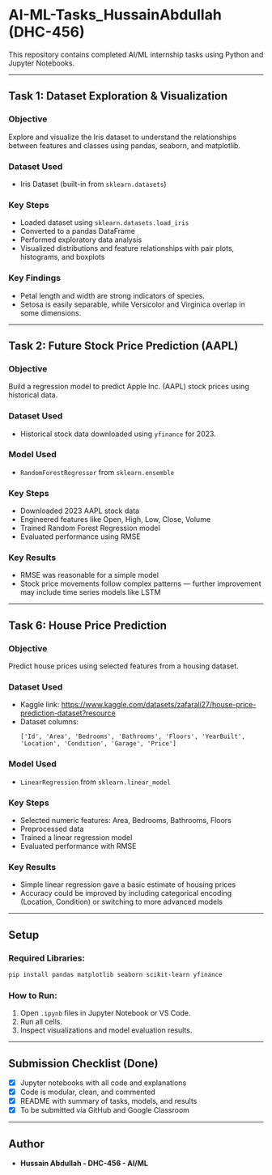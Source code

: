 # AI-ML-Tasks_HussainAbdullah (DHC-456)
This repository contains completed AI/ML internship tasks using Python and Jupyter Notebooks.

---

## Task 1: Dataset Exploration & Visualization

### Objective
Explore and visualize the Iris dataset to understand the relationships between features and classes using pandas, seaborn, and matplotlib.

### Dataset Used
- Iris Dataset (built-in from `sklearn.datasets`)

### Key Steps
- Loaded dataset using `sklearn.datasets.load_iris`
- Converted to a pandas DataFrame
- Performed exploratory data analysis
- Visualized distributions and feature relationships with pair plots, histograms, and boxplots

### Key Findings
- Petal length and width are strong indicators of species.
- Setosa is easily separable, while Versicolor and Virginica overlap in some dimensions.

---

## Task 2: Future Stock Price Prediction (AAPL)

### Objective
Build a regression model to predict Apple Inc. (AAPL) stock prices using historical data.

### Dataset Used
- Historical stock data downloaded using `yfinance` for 2023.

### Model Used
- `RandomForestRegressor` from `sklearn.ensemble`

### Key Steps
- Downloaded 2023 AAPL stock data
- Engineered features like Open, High, Low, Close, Volume
- Trained Random Forest Regression model
- Evaluated performance using RMSE

### Key Results
- RMSE was reasonable for a simple model
- Stock price movements follow complex patterns — further improvement may include time series models like LSTM

---

## Task 6: House Price Prediction

### Objective
Predict house prices using selected features from a housing dataset.

### Dataset Used
- Kaggle link: https://www.kaggle.com/datasets/zafarali27/house-price-prediction-dataset?resource
- Dataset columns:
  ```
  ['Id', 'Area', 'Bedrooms', 'Bathrooms', 'Floors', 'YearBuilt', 'Location', 'Condition', 'Garage', 'Price']
  ```

### Model Used
- `LinearRegression` from `sklearn.linear_model`

### Key Steps
- Selected numeric features: Area, Bedrooms, Bathrooms, Floors
- Preprocessed data
- Trained a linear regression model
- Evaluated performance with RMSE

### Key Results
- Simple linear regression gave a basic estimate of housing prices
- Accuracy could be improved by including categorical encoding (Location, Condition) or switching to more advanced models

---

## Setup

### Required Libraries:
```bash
pip install pandas matplotlib seaborn scikit-learn yfinance
```

### How to Run:
1. Open `.ipynb` files in Jupyter Notebook or VS Code.
2. Run all cells.
3. Inspect visualizations and model evaluation results.

---

## Submission Checklist (Done)

- [x] Jupyter notebooks with all code and explanations
- [x] Code is modular, clean, and commented
- [x] README with summary of tasks, models, and results
- [x] To be submitted via GitHub and Google Classroom

---

## Author

- **Hussain Abdullah - DHC-456 - AI/ML**
